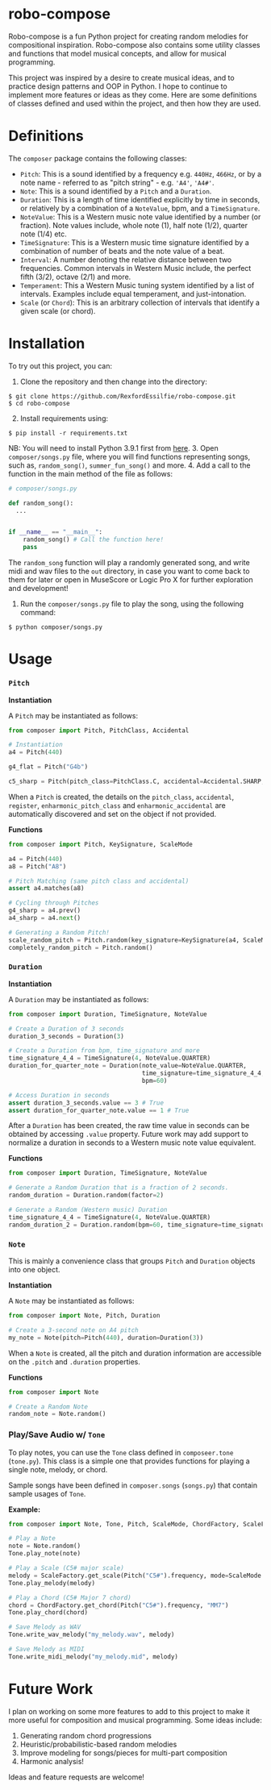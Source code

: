 # robo-compose
Robo-compose is a fun Python project for creating random melodies for compositional inspiration.
Robo-compose also contains some utility classes and functions that model musical concepts,
and allow for musical programming.

This project was inspired by a desire to create musical ideas, and to practice design patterns and OOP in Python.
I hope to continue to implement more features or ideas as they come.
Here are some definitions of classes defined and used within the project, and then how they are used.

# Definitions
The `composer` package contains the following classes:
* `Pitch`: This is a sound identified by a frequency e.g. `440Hz`, `466Hz`, or
  by a note name - referred to as "pitch string" - e.g. `'A4'`, `'A4#'`.
* `Note`: This is a sound identified by a `Pitch` and a `Duration`.
* `Duration`: This is a length of time identified explicitly by time in seconds,
  or relatively by a combination of a `NoteValue`, bpm, and a `TimeSignature`.
* `NoteValue`: This is a Western music note value identified by a number (or fraction).
  Note values include, whole note (1), half note (1/2), quarter note (1/4) etc.
* `TimeSignature`: This is a Western music time signature identified by a combination of
  number of beats and the note value of a beat.
* `Interval`: A number denoting the relative distance between two frequencies. Common intervals in Western
  Music include, the perfect fifth (3/2), octave (2/1) and more.
* `Temperament`: This a Western Music tuning system identified by a list of intervals.
  Examples include equal temperament, and just-intonation.
* `Scale` (or `Chord`): This is an arbitrary collection of intervals that identify a given scale (or chord).

# Installation
To try out this project, you can:
1. Clone the repository and then change into the directory:
```shell
$ git clone https://github.com/RexfordEssilfie/robo-compose.git
$ cd robo-compose 
```
2. Install requirements using:
```shell
$ pip install -r requirements.txt
```
NB: You will need to install Python 3.9.1 first from [here](https://www.python.org/downloads/).
3. Open `composer/songs.py` file, where you will find functions representing songs,
such as, `random_song()`, `summer_fun_song()` and more.
4. Add a call to the function in the main method of the file as follows:
```python
# composer/songs.py

def random_song():
  ...


if __name__ == "__main__":
    random_song() # Call the function here!
    pass
```
The `random_song` function will play a randomly generated song, and write midi and wav files to the `out` directory, in case you want
to come back to them for later or open in MuseScore or Logic Pro X for further exploration and development!
1. Run the `composer/songs.py` file to play the song, using the following command:
```shell
$ python composer/songs.py
```



# Usage
### `Pitch`
**Instantiation**

A `Pitch` may be instantiated as follows:
```python
from composer import Pitch, PitchClass, Accidental

# Instantiation
a4 = Pitch(440)

g4_flat = Pitch("G4b")

c5_sharp = Pitch(pitch_class=PitchClass.C, accidental=Accidental.SHARP, register=5)
```
When a `Pitch` is created, the details on the `pitch_class`, `accidental`, `register`, `enharmonic_pitch_class`
and `enharmonic_accidental` are automatically discovered and set on the object if not provided.

**Functions**

```python
from composer import Pitch, KeySignature, ScaleMode

a4 = Pitch(440)
a8 = Pitch("A8")

# Pitch Matching (same pitch class and accidental)
assert a4.matches(a8)

# Cycling through Pitches
g4_sharp = a4.prev()
a4_sharp = a4.next()

# Generating a Random Pitch!
scale_random_pitch = Pitch.random(key_signature=KeySignature(a4, ScaleMode.CHROMATIC))
completely_random_pitch = Pitch.random()
```

### `Duration`

**Instantiation**

A `Duration` may be instantiated as follows:
```python
from composer import Duration, TimeSignature, NoteValue

# Create a Duration of 3 seconds
duration_3_seconds = Duration(3)

# Create a Duration from bpm, time_signature and more
time_signature_4_4 = TimeSignature(4, NoteValue.QUARTER)
duration_for_quarter_note = Duration(note_value=NoteValue.QUARTER,
                                     time_signature=time_signature_4_4,
                                     bpm=60)

# Access Duration in seconds
assert duration_3_seconds.value == 3 # True
assert duration_for_quarter_note.value == 1 # True
```
After a `Duration` has been created, the raw time value in seconds can be obtained by accessing `.value` property.
Future work may add support to normalize a duration in seconds to a Western music note value equivalent.

**Functions**

```python
from composer import Duration, TimeSignature, NoteValue

# Generate a Random Duration that is a fraction of 2 seconds.
random_duration = Duration.random(factor=2)

# Generate a Random (Western music) Duration
time_signature_4_4 = TimeSignature(4, NoteValue.QUARTER)
random_duration_2 = Duration.random(bpm=60, time_signature=time_signature_4_4)
```

### `Note`
This is mainly a convenience class that groups `Pitch` and `Duration` objects into one object.

**Instantiation**

A `Note` may be instantiated as follows:
```python
from composer import Note, Pitch, Duration

# Create a 3-second note on A4 pitch
my_note = Note(pitch=Pitch(440), duration=Duration(3))
```
When a `Note` is created, all the pitch and duration information are accessible on the `.pitch` and `.duration` properties.

**Functions**

```python
from composer import Note

# Create a Random Note
random_note = Note.random()
```

### Play/Save Audio w/ `Tone`
To play notes, you can use the `Tone` class defined in `composeer.tone` (`tone.py`).
This class is a simple one that provides functions for playing a single note, melody, or chord.

Sample songs have been defined in `composer.songs` (`songs.py`) that contain sample usages of `Tone`.

**Example:**

```python
from composer import Note, Tone, Pitch, ScaleMode, ChordFactory, ScaleFactory

# Play a Note
note = Note.random()
Tone.play_note(note)

# Play a Scale (C5# major scale)
melody = ScaleFactory.get_scale(Pitch("C5#").frequency, mode=ScaleMode.MAJOR)
Tone.play_melody(melody)

# Play a Chord (C5# Major 7 chord)
chord = ChordFactory.get_chord(Pitch("C5#").frequency, "MM7")
Tone.play_chord(chord)

# Save Melody as WAV
Tone.write_wav_melody("my_melody.wav", melody)

# Save Melody as MIDI
Tone.write_midi_melody("my_melody.mid", melody)
```


# Future Work
I plan on working on some more features to add to this project to make it more useful for composition and musical programming. Some ideas include:
1. Generating random chord progressions
2. Heuristic/probabilistic-based random melodies
3. Improve modeling for songs/pieces for multi-part composition
4. Harmonic analysis!

Ideas and feature requests are welcome!
